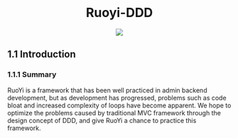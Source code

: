 <h1 align="center">
  <br>
  <br>
  Ruoyi-DDD
  <br>
</h1>

<p align="center">
<img src="https://img.shields.io/badge/license-MIT-%23373737">
</p>

<p align="center">
</p>

## 1.1 Introduction
### 1.1.1 Summary
RuoYi is a framework that has been well practiced in admin backend development, 
but as development has progressed, problems such as code bloat and increased 
complexity of loops have become apparent. We hope to optimize the problems caused 
by traditional MVC framework through the design concept of DDD, and give RuoYi
a chance to practice this framework.


